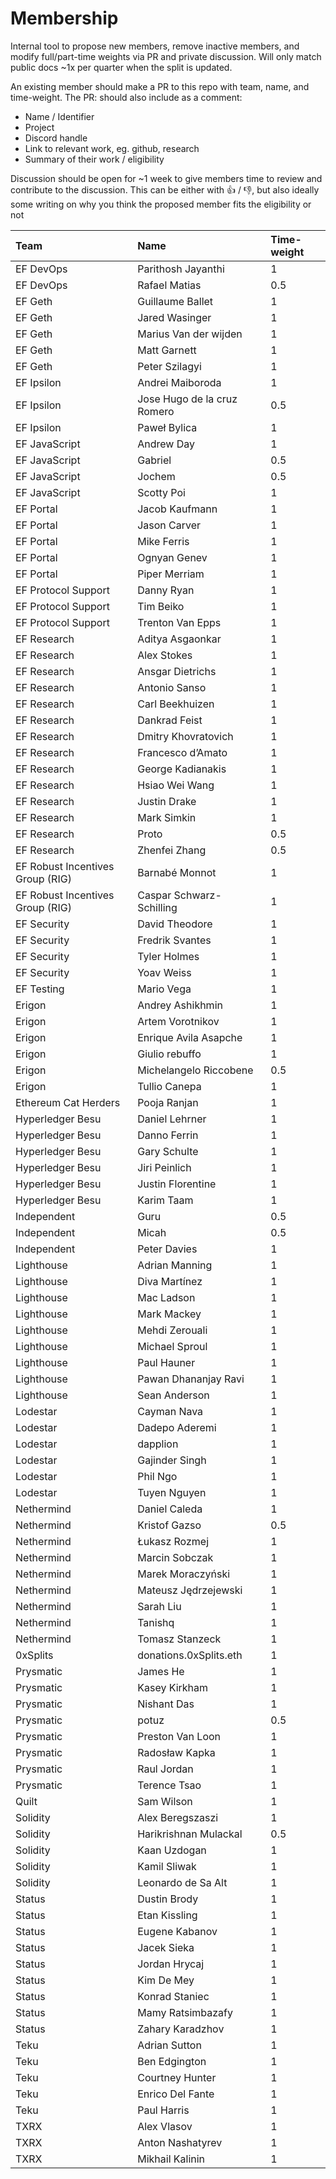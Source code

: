 # Membership

Internal tool to propose new members, remove inactive members, and modify full/part-time weights via PR and private discussion. Will only match public docs ~1x per quarter when the split is updated.

An existing member should make a PR to this repo with team, name, and time-weight. The PR: should also include as a comment:

- Name / Identifier
- Project
- Discord handle
- Link to relevant work, eg. github, research
- Summary of their work / eligibility

Discussion should be open for ~1 week to give members time to review and contribute to the discussion. This can be either with 👍 / 👎, but also ideally some writing on why you think the proposed member fits the eligibility or not 


| Team  |                Name |  Time-weight |
| :---        |        :--- |        :--- |
| EF DevOps | Parithosh Jayanthi | 1 |
| EF DevOps | Rafael Matias | 0.5 |
| EF Geth | Guillaume Ballet | 1 |
| EF Geth | Jared Wasinger | 1 |
| EF Geth | Marius Van der wijden | 1 |
| EF Geth | Matt Garnett | 1 |
| EF Geth | Peter Szilagyi | 1 |
| EF Ipsilon | Andrei Maiboroda | 1 |
| EF Ipsilon | Jose Hugo de la cruz Romero | 0.5 |
| EF Ipsilon | Paweł Bylica | 1 |
| EF JavaScript | Andrew Day | 1 |
| EF JavaScript | Gabriel | 0.5 |
| EF JavaScript | Jochem | 0.5 |
| EF JavaScript | Scotty Poi | 1 |
| EF Portal | Jacob Kaufmann | 1 |
| EF Portal | Jason Carver | 1 |
| EF Portal | Mike Ferris | 1 |
| EF Portal | Ognyan Genev | 1 |
| EF Portal | Piper Merriam | 1 |
| EF Protocol Support | Danny Ryan | 1 |
| EF Protocol Support | Tim Beiko | 1 |
| EF Protocol Support | Trenton Van Epps | 1 |
| EF Research | Aditya Asgaonkar | 1 |
| EF Research | Alex Stokes | 1 |
| EF Research | Ansgar Dietrichs | 1 |
| EF Research | Antonio Sanso | 1 |
| EF Research | Carl Beekhuizen | 1 |
| EF Research | Dankrad Feist | 1 |
| EF Research | Dmitry Khovratovich | 1 |
| EF Research | Francesco d’Amato | 1 |
| EF Research | George Kadianakis | 1 |
| EF Research | Hsiao Wei Wang | 1 |
| EF Research | Justin Drake | 1 |
| EF Research | Mark Simkin | 1 |
| EF Research | Proto | 0.5 |
| EF Research | Zhenfei Zhang | 0.5 |
| EF Robust Incentives Group (RIG) | Barnabé Monnot | 1 |
| EF Robust Incentives Group (RIG) | Caspar Schwarz-Schilling | 1 |
| EF Security | David Theodore | 1 |
| EF Security | Fredrik Svantes | 1 |
| EF Security | Tyler Holmes | 1 |
| EF Security | Yoav Weiss | 1 |
| EF Testing | Mario Vega | 1 |
| Erigon | Andrey Ashikhmin | 1 |
| Erigon | Artem Vorotnikov | 1 |
| Erigon | Enrique Avila Asapche | 1 |
| Erigon | Giulio rebuffo | 1 |
| Erigon | Michelangelo Riccobene | 0.5 |
| Erigon | Tullio Canepa | 1 |
| Ethereum Cat Herders | Pooja Ranjan | 1 |
| Hyperledger Besu | Daniel Lehrner | 1 |
| Hyperledger Besu | Danno Ferrin | 1 |
| Hyperledger Besu | Gary Schulte | 1 |
| Hyperledger Besu | Jiri Peinlich | 1 |
| Hyperledger Besu | Justin Florentine | 1 |
| Hyperledger Besu | Karim Taam | 1 |
| Independent | Guru | 0.5 |
| Independent | Micah | 0.5 |
| Independent | Peter Davies | 1 |
| Lighthouse | Adrian Manning | 1 |
| Lighthouse | Diva Martínez | 1 |
| Lighthouse | Mac Ladson | 1 |
| Lighthouse | Mark Mackey | 1 |
| Lighthouse | Mehdi Zerouali | 1 |
| Lighthouse | Michael Sproul | 1 |
| Lighthouse | Paul Hauner | 1 |
| Lighthouse | Pawan Dhananjay Ravi | 1 |
| Lighthouse | Sean Anderson | 1 |
| Lodestar | Cayman Nava | 1 |
| Lodestar | Dadepo Aderemi | 1 |
| Lodestar | dapplion | 1 |
| Lodestar | Gajinder Singh | 1 |
| Lodestar | Phil Ngo | 1 |
| Lodestar | Tuyen Nguyen | 1 |
| Nethermind | Daniel Caleda | 1 |
| Nethermind | Kristof Gazso | 0.5 |
| Nethermind | Łukasz Rozmej | 1 |
| Nethermind | Marcin Sobczak | 1 |
| Nethermind | Marek Moraczyński | 1 |
| Nethermind | Mateusz Jędrzejewski | 1 |
| Nethermind | Sarah Liu | 1 |
| Nethermind | Tanishq  | 1 |
| Nethermind | Tomasz Stanzeck | 1 |
| 0xSplits | donations.0xSplits.eth | 1 |
| Prysmatic | James He | 1 |
| Prysmatic | Kasey Kirkham | 1 |
| Prysmatic | Nishant Das | 1 |
| Prysmatic | potuz | 0.5 |
| Prysmatic | Preston Van Loon | 1 |
| Prysmatic | Radosław Kapka | 1 |
| Prysmatic | Raul Jordan | 1 |
| Prysmatic | Terence Tsao | 1 |
| Quilt | Sam Wilson | 1 |
| Solidity | Alex Beregszaszi | 1 |
| Solidity | Harikrishnan Mulackal | 0.5 |
| Solidity | Kaan Uzdogan | 1 |
| Solidity | Kamil Sliwak | 1 |
| Solidity | Leonardo de Sa Alt | 1 |
| Status | Dustin Brody | 1 |
| Status | Etan Kissling | 1 |
| Status | Eugene Kabanov | 1 |
| Status | Jacek Sieka | 1 |
| Status | Jordan Hrycaj | 1 |
| Status | Kim De Mey | 1 |
| Status | Konrad Staniec | 1 |
| Status | Mamy Ratsimbazafy | 1 |
| Status | Zahary Karadzhov | 1 |
| Teku | Adrian Sutton | 1 |
| Teku | Ben Edgington | 1 |
| Teku | Courtney Hunter | 1 |
| Teku | Enrico Del Fante | 1 |
| Teku | Paul Harris | 1 |
| TXRX | Alex Vlasov | 1 |
| TXRX | Anton Nashatyrev | 1 |
| TXRX | Mikhail Kalinin | 1 |
